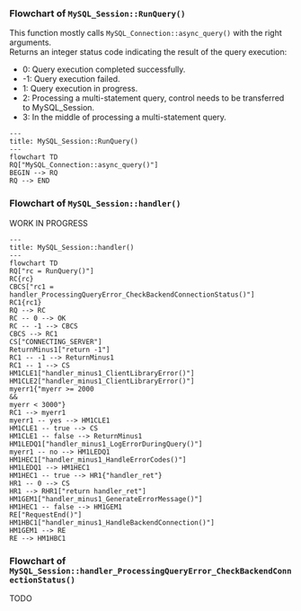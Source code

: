 ### Flowchart of `MySQL_Session::RunQuery()`

This function mostly calls `MySQL_Connection::async_query()` with the right arguments.  
Returns an integer status code indicating the result of the query execution:
- 0: Query execution completed successfully.
- -1: Query execution failed.
- 1: Query execution in progress.
- 2: Processing a multi-statement query, control needs to be transferred to MySQL_Session.
- 3: In the middle of processing a multi-statement query.

```mermaid
---
title: MySQL_Session::RunQuery()
---
flowchart TD
RQ["MySQL_Connection::async_query()"]
BEGIN --> RQ
RQ --> END
```

### Flowchart of `MySQL_Session::handler()`

WORK IN PROGRESS

```mermaid
---
title: MySQL_Session::handler()
---
flowchart TD
RQ["rc = RunQuery()"]
RC{rc}
CBCS["rc1 = handler_ProcessingQueryError_CheckBackendConnectionStatus()"]
RC1{rc1}
RQ --> RC
RC -- 0 --> OK
RC -- -1 --> CBCS
CBCS --> RC1
CS["CONNECTING_SERVER"]
ReturnMinus1["return -1"]
RC1 -- -1 --> ReturnMinus1
RC1 -- 1 --> CS
HM1CLE1["handler_minus1_ClientLibraryError()"]
HM1CLE2["handler_minus1_ClientLibraryError()"]
myerr1{"myerr >= 2000
&&
myerr < 3000"}
RC1 --> myerr1
myerr1 -- yes --> HM1CLE1
HM1CLE1 -- true --> CS
HM1CLE1 -- false --> ReturnMinus1
HM1LEDQ1["handler_minus1_LogErrorDuringQuery()"]
myerr1 -- no --> HM1LEDQ1
HM1HEC1["handler_minus1_HandleErrorCodes()"]
HM1LEDQ1 --> HM1HEC1
HM1HEC1 -- true --> HR1{"handler_ret"}
HR1 -- 0 --> CS
HR1 --> RHR1["return handler_ret"]
HM1GEM1["handler_minus1_GenerateErrorMessage()"]
HM1HEC1 -- false --> HM1GEM1
RE["RequestEnd()"]
HM1HBC1["handler_minus1_HandleBackendConnection()"]
HM1GEM1 --> RE
RE --> HM1HBC1
```


### Flowchart of `MySQL_Session::handler_ProcessingQueryError_CheckBackendConnectionStatus()`
TODO
